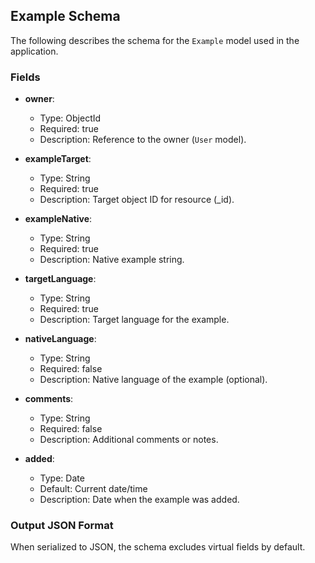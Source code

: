 ## Example Schema

The following describes the schema for the `Example` model used in the application.

### Fields

- **owner**:
  - Type: ObjectId
  - Required: true
  - Description: Reference to the owner (`User` model).

- **exampleTarget**:
  - Type: String
  - Required: true
  - Description: Target object ID for resource (_id).

- **exampleNative**:
  - Type: String
  - Required: true
  - Description: Native example string.

- **targetLanguage**:
  - Type: String
  - Required: true
  - Description: Target language for the example.

- **nativeLanguage**:
  - Type: String
  - Required: false
  - Description: Native language of the example (optional).

- **comments**:
  - Type: String
  - Required: false
  - Description: Additional comments or notes.

- **added**:
  - Type: Date
  - Default: Current date/time
  - Description: Date when the example was added.

### Output JSON Format

When serialized to JSON, the schema excludes virtual fields by default.
